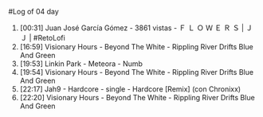 #Log of 04 day

1. [00:31] Juan José García Gómez - 3861 vistas - Ｆ Ｌ Ｏ Ｗ Ｅ Ｒ Ｓ | ＪＪ | #RetoLofi
1. [16:59] Visionary Hours - Beyond The White - Rippling River Drifts Blue And Green
1. [19:53] Linkin Park - Meteora - Numb
1. [19:54] Visionary Hours - Beyond The White - Rippling River Drifts Blue And Green
1. [22:17] Jah9 - Hardcore - single - Hardcore [Remix] (con Chronixx)
1. [22:20] Visionary Hours - Beyond The White - Rippling River Drifts Blue And Green
